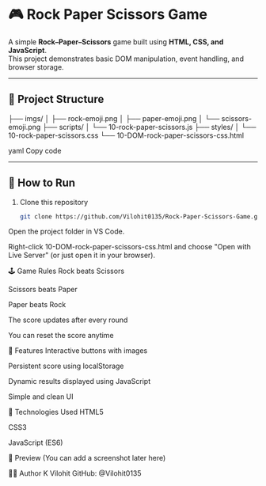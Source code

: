 # 🎮 Rock Paper Scissors Game

A simple **Rock–Paper–Scissors** game built using **HTML, CSS, and JavaScript**.  
This project demonstrates basic DOM manipulation, event handling, and browser storage.

---

## 📂 Project Structure
├── imgs/
│ ├── rock-emoji.png
│ ├── paper-emoji.png
│ └── scissors-emoji.png
├── scripts/
│ └── 10-rock-paper-scissors.js
├── styles/
│ └── 10-rock-paper-scissors.css
└── 10-DOM-rock-paper-scissors-css.html

yaml
Copy code

---

## 🚀 How to Run

1. Clone this repository  
   ```bash
   git clone https://github.com/Vilohit0135/Rock-Paper-Scissors-Game.git
Open the project folder in VS Code.

Right-click 10-DOM-rock-paper-scissors-css.html and choose "Open with Live Server" (or just open it in your browser).

🕹️ Game Rules
Rock beats Scissors

Scissors beats Paper

Paper beats Rock

The score updates after every round

You can reset the score anytime

🧠 Features
Interactive buttons with images

Persistent score using localStorage

Dynamic results displayed using JavaScript

Simple and clean UI

📘 Technologies Used
HTML5

CSS3

JavaScript (ES6)

📸 Preview
(You can add a screenshot later here)

🧑‍💻 Author
K Vilohit
GitHub: @Vilohit0135
